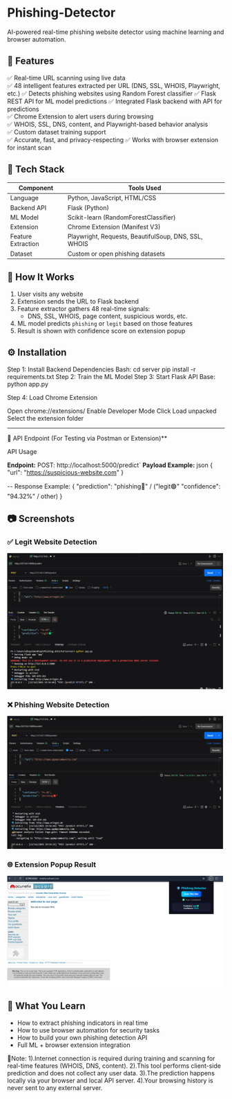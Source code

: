 # Phishing-Detector
AI-powered real-time phishing website detector using machine learning and browser automation.

## 🚀 Features
✅ Real-time URL scanning using live data  
✅ 48 intelligent features extracted per URL (DNS, SSL, WHOIS, Playwright, etc.)
✅ Detects phishing websites using Random Forest classifier 
✅ Flask REST API for ML model predictions
✅ Integrated Flask backend with API for predictions  
✅ Chrome Extension to alert users during browsing  
✅ WHOIS, SSL, DNS, content, and Playwright-based behavior analysis  
✅ Custom dataset training support  
✅ Accurate, fast, and privacy-respecting
✅ Works with browser extension for instant scan


## 🧠 Tech Stack

| Component          |   Tools Used                                         |
|--------------------|------------------------------------------------------|
| Language           | Python, JavaScript, HTML/CSS                         |
| Backend API        | Flask (Python)                                       |
| ML Model           | Scikit-learn (RandomForestClassifier)                |
| Extension          | Chrome Extension (Manifest V3)                       |
| Feature Extraction | Playwright, Requests, BeautifulSoup, DNS, SSL, WHOIS |
| Dataset            | Custom or open phishing datasets                     |

## 🧪 How It Works

1. User visits any website
2. Extension sends the URL to Flask backend
3. Feature extractor gathers 48 real-time signals:
   - DNS, SSL, WHOIS, page content, suspicious words, etc.
4. ML model predicts `phishing` or `legit` based on those features
5. Result is shown with confidence score on extension popup


## ⚙️ Installation

Step 1: Install Backend Dependencies
Bash:
cd server
pip install -r requirements.txt
Step 2: Train the ML Model 
Step 3: Start Flask API
Base:
python app.py

Step 4: Load Chrome Extension

Open chrome://extensions/
Enable Developer Mode
Click Load unpacked
Select the extension folder


---

📡 API Endpoint (For Testing via Postman or Extension)**

 API Usage

**Endpoint:**  POST:  http://localhost:5000/predict`
**Payload Example:**
json
{
  "url": "https://suspicious-website.com"
}

-- Response Example:
{
  "prediction": "phishing🔴" / ("legit🟢"
  "confidence": "94.32%" / other)
}

                   
## 📷 Screenshots

<h3>✅ Legit Website Detection</h3>
<img src="screenshots/postman-legit.png" width="500">

<h3>❌ Phishing Website Detection</h3>
<img src="screenshots/postman-phishing.png" width="500">

<h3>🌐 Extension Popup Result</h3>
<img src="screenshots/extension-scan.png" width="500">

## 🧠 What You Learn

- How to extract phishing indicators in real time
- How to use browser automation for security tasks
- How to build your own phishing detection API
- Full ML + browser extension integration


📌Note:
1).Internet connection is required during training and scanning for real-time features (WHOIS, DNS, content).
2).This tool performs client-side prediction and does not collect any user data.
3).The prediction happens locally via your browser and local API server.
4).Your browsing history is never sent to any external server.


